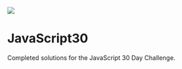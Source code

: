 ![](https://javascript30.com/images/JS3-social-share.png)

# JavaScript30

Completed solutions for the JavaScript 30 Day Challenge.
